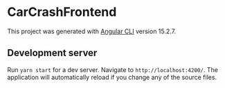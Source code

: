 # CarCrashFrontend

This project was generated with [Angular CLI](https://github.com/angular/angular-cli) version 15.2.7.

## Development server

Run `yarn start` for a dev server. Navigate to `http://localhost:4200/`. The application will automatically reload if you change any of the source files.
